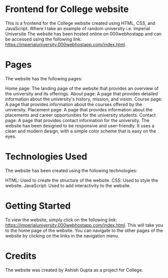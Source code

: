 # Frontend for College website
This is a frontend for the College website created using HTML, CSS, and JavaScript. Where I take an example of random university i.e. Imperial Universite The website has been hosted online on 000webhostapp and can be accessed using the following link: https://imperialuniversity.000webhostapp.com/index.html.

# Pages
The website has the following pages:

Home page: The landing page of the website that provides an overview of the university and its offerings.
About page: A page that provides detailed information about the university's history, mission, and vision.
Course page: A page that provides information about the courses offered by the university.
Placement page: A page that provides information about the placements and career opportunities for the university students.
Contact page: A page that provides contact information for the university.
The website has been designed to be responsive and user-friendly. It uses a clean and modern design, with a simple color scheme that is easy on the eyes.

# Technologies Used
The website has been created using the following technologies:

HTML: Used to create the structure of the website.
CSS: Used to style the website.
JavaScript: Used to add interactivity to the website.
# Getting Started
To view the website, simply click on the following link: https://imperialuniversity.000webhostapp.com/index.html. This will take you to the home page of the website. You can navigate to the other pages of the website by clicking on the links in the navigation menu.

# Credits
The website was created by Ashish Gupta as a project for College. 

